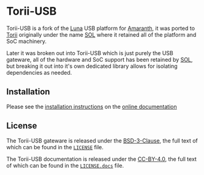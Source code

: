 # Torii-USB

Torii-USB is a fork of the [Luna] USB platform for [Amaranth], it was ported to [Torii] originally under the name [SOL] where it retained all of the platform and SoC machinery.

Later it was broken out into Torii-USB which is just purely the USB gateware, all of the hardware and SoC support has been retained by [SOL], but breaking it out into it's own dedicated library allows for isolating dependencies as needed.

## Installation

Please see the [installation instructions] on the [online documentation]

## License

The Torii-USB gateware is released under the [BSD-3-Clause], the full text of which can be found in the [`LICENSE`] file.

The Torii-USB documentation is released under the [CC-BY-4.0], the full text of which can be found in the [`LICENSE.docs`] file.

[Luna]: https://github.com/greatscottgadgets/luna/
[Amaranth]: https://github.com/amaranth-lang
[Torii]: https://github.com/shrine-maiden-heavy-industries/torii-hdl
[SOL]: https://github.com/shrine-maiden-heavy-industries/sol
[installation instructions]: https://torii-usb.shmdn.link/install.html
[online documentation]: https://torii-usb.shmdn.link/
[BSD-3-Clause]: https://spdx.org/licenses/BSD-3-Clause.html
[`LICENSE`]: ./LICENSE
[CC-BY-4.0]: https://creativecommons.org/licenses/by/4.0/
[`LICENSE.docs`]: ./LICENSE.docs
